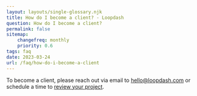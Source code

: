 ```yaml
--- 
layout: layouts/single-glossary.njk
title: How do I become a client? - Loopdash
question: How do I become a client?
permalink: false
sitemap:
	changefreq: monthly
	priority: 0.6
tags: faq
date: 2023-03-24
url: /faq/how-do-i-become-a-client
---
```


<p class="font-41">To become a client, please reach out via email to <a href="mailto:hello@loopdash.com?subject=Yo%20help%20me%20with%20my%20website">hello@loopdash.com</a> or schedule a time to <a
          href=""
          onclick="Calendly.initPopupWidget({url: 'https://calendly.com/loopdash/talk-to-a-web-developer'});return false;">review
          your project</a>.
</p>